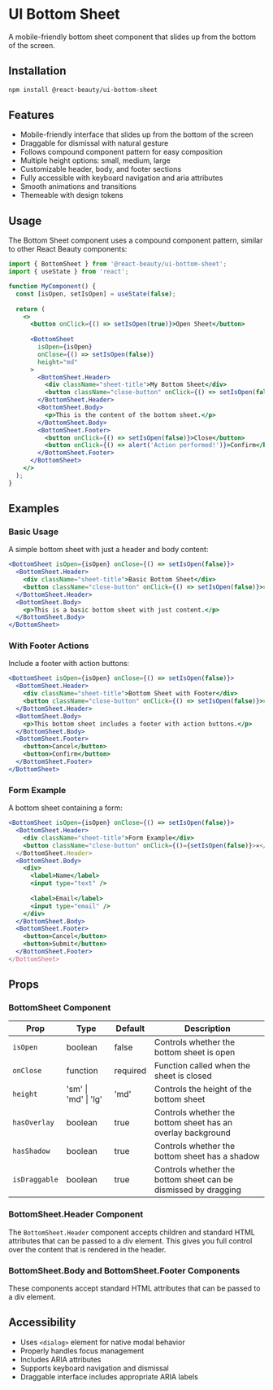 # UI Bottom Sheet

A mobile-friendly bottom sheet component that slides up from the bottom of the screen.

## Installation

```bash
npm install @react-beauty/ui-bottom-sheet
```

## Features

- Mobile-friendly interface that slides up from the bottom of the screen
- Draggable for dismissal with natural gesture
- Follows compound component pattern for easy composition
- Multiple height options: small, medium, large
- Customizable header, body, and footer sections
- Fully accessible with keyboard navigation and aria attributes
- Smooth animations and transitions
- Themeable with design tokens

## Usage

The Bottom Sheet component uses a compound component pattern, similar to other React Beauty components:

```jsx
import { BottomSheet } from '@react-beauty/ui-bottom-sheet';
import { useState } from 'react';

function MyComponent() {
  const [isOpen, setIsOpen] = useState(false);
  
  return (
    <>
      <button onClick={() => setIsOpen(true)}>Open Sheet</button>
      
      <BottomSheet 
        isOpen={isOpen} 
        onClose={() => setIsOpen(false)}
        height="md"
      >
        <BottomSheet.Header>
          <div className="sheet-title">My Bottom Sheet</div>
          <button className="close-button" onClick={() => setIsOpen(false)}>✕</button>
        </BottomSheet.Header>
        <BottomSheet.Body>
          <p>This is the content of the bottom sheet.</p>
        </BottomSheet.Body>
        <BottomSheet.Footer>
          <button onClick={() => setIsOpen(false)}>Close</button>
          <button onClick={() => alert('Action performed!')}>Confirm</button>
        </BottomSheet.Footer>
      </BottomSheet>
    </>
  );
}
```

## Examples

### Basic Usage

A simple bottom sheet with just a header and body content:

```jsx
<BottomSheet isOpen={isOpen} onClose={() => setIsOpen(false)}>
  <BottomSheet.Header>
    <div className="sheet-title">Basic Bottom Sheet</div>
    <button className="close-button" onClick={() => setIsOpen(false)}>✕</button>
  </BottomSheet.Header>
  <BottomSheet.Body>
    <p>This is a basic bottom sheet with just content.</p>
  </BottomSheet.Body>
</BottomSheet>
```

### With Footer Actions

Include a footer with action buttons:

```jsx
<BottomSheet isOpen={isOpen} onClose={() => setIsOpen(false)}>
  <BottomSheet.Header>
    <div className="sheet-title">Bottom Sheet with Footer</div>
    <button className="close-button" onClick={() => setIsOpen(false)}>✕</button>
  </BottomSheet.Header>
  <BottomSheet.Body>
    <p>This bottom sheet includes a footer with action buttons.</p>
  </BottomSheet.Body>
  <BottomSheet.Footer>
    <button>Cancel</button>
    <button>Confirm</button>
  </BottomSheet.Footer>
</BottomSheet>
```

### Form Example

A bottom sheet containing a form:

```jsx
<BottomSheet isOpen={isOpen} onClose={() => setIsOpen(false)}>
  <BottomSheet.Header>
    <div className="sheet-title">Form Example</div>
    <button className="close-button" onClick={()={setIsOpen(false)}>✕</button>
  </BottomSheet.Header>
  <BottomSheet.Body>
    <div>
      <label>Name</label>
      <input type="text" />
      
      <label>Email</label>
      <input type="email" />
    </div>
  </BottomSheet.Body>
  <BottomSheet.Footer>
    <button>Cancel</button>
    <button>Submit</button>
  </BottomSheet.Footer>
</BottomSheet>
```

## Props

### BottomSheet Component

| Prop | Type | Default | Description |
|------|------|---------|-------------|
| `isOpen` | boolean | false | Controls whether the bottom sheet is open |
| `onClose` | function | required | Function called when the sheet is closed |
| `height` | 'sm' \| 'md' \| 'lg' | 'md' | Controls the height of the bottom sheet |
| `hasOverlay` | boolean | true | Controls whether the bottom sheet has an overlay background |
| `hasShadow` | boolean | true | Controls whether the bottom sheet has a shadow |
| `isDraggable` | boolean | true | Controls whether the bottom sheet can be dismissed by dragging |

### BottomSheet.Header Component

The `BottomSheet.Header` component accepts children and standard HTML attributes that can be passed to a div element. This gives you full control over the content that is rendered in the header.

### BottomSheet.Body and BottomSheet.Footer Components

These components accept standard HTML attributes that can be passed to a div element.

## Accessibility

- Uses `<dialog>` element for native modal behavior
- Properly handles focus management
- Includes ARIA attributes
- Supports keyboard navigation and dismissal
- Draggable interface includes appropriate ARIA labels